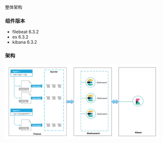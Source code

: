 整体架构
### 组件版本
* filebeat 6.3.2
* es 6.3.2
* kibana 6.3.2  

### 架构
![-w987](media/15408648167908/15408890223056.jpg)
